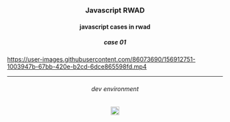 <h3 align="center">
Javascript RWAD
</h3>

<h4 align="center">
javascript cases in rwad
</h4>

<h5 align="center">
case 01
</h5>

https://user-images.githubusercontent.com/86073690/156912751-1003947b-67bb-420e-b2cd-6dce865598fd.mp4

***

<h6 align="center">
dev environment
</h6>

<div align="center">
  <img height="20" src = "https://img.shields.io/badge/Intellij idea-white.svg?">
</div>
